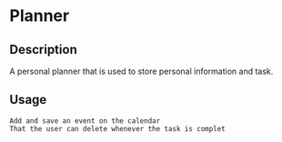 # Planner

## Description 

A personal planner that is used to store personal information and task.

## Usage ##
```
Add and save an event on the calendar
That the user can delete whenever the task is complet
```


